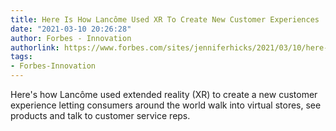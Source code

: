 ```yaml
---
title: Here Is How Lancôme Used XR To Create New Customer Experiences
date: "2021-03-10 20:26:28"
author: Forbes - Innovation
authorlink: https://www.forbes.com/sites/jenniferhicks/2021/03/10/here-is-how-lancme-used-xr-to-create-new-customer-experiences/
tags:
- Forbes-Innovation
---
```

Here's how Lancôme used extended reality (XR) to create a new customer experience letting consumers around the world walk into virtual stores, see products and talk to customer service reps.